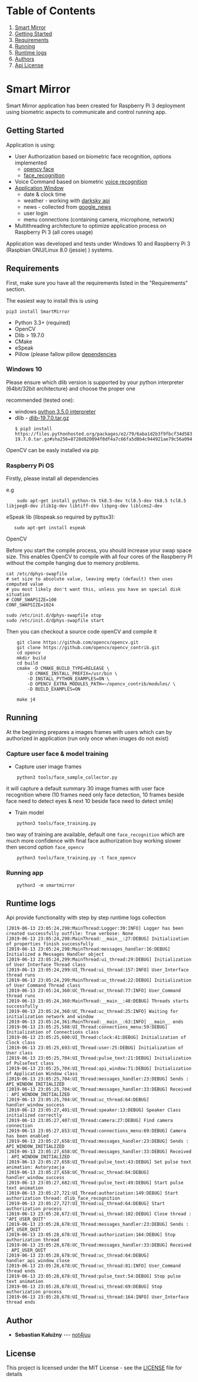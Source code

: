 # Table of Contents
1. [Smart Mirror](#smart-mirror)
2. [Getting Started](#getting-started)
3. [Requirements](#requirements)
4. [Running](#running)
5. [Runtime logs](#runtime-logs)
6. [Authors](#author)
7. [Api License](#license)

# Smart Mirror

Smart Mirror application has been created for Raspberry Pi 3 deployment using biometric aspects to communicate and control running app.

## Getting Started

Application is using:
* User Authorization based on biometric face recognition, options implemented
    * [opencv face](https://docs.opencv.org/3.4/dd/d65/classcv_1_1face_1_1FaceRecognizer.html)
    * [face_recognition](https://pypi.org/project/face_recognition/)
* Voice Command based on biometric [voice recognition](https://pypi.org/project/SpeechRecognition/)
* [Application Window](https://docs.python.org/3/library/tk.html)
    * date & clock time 
    * weather - working with [darksky api](https://darksky.net/dev)
    * news - collected from [google_news](https://news.google.com/rss)
    * user login
    * menu connections (containing camera, microphone, network)
* Multithreading architecture to optimize application process on Raspberry Pi 3 (all cores usage)    
    
Application was developed and tests under Windows 10 and Raspberry Pi 3 (Raspbian GNU/Linux 8.0 (jessie)
) systems.

## Requirements

First, make sure you have all the requirements listed in the "Requirements" section.

The easiest way to install this is using

```
pip3 install SmartMirror
```


* Python 3.3+ (required)
* OpenCV 
* Dlib > 19.7.0
* CMake
* eSpeak
* Pillow (please fallow pillow [dependencies](https://github.com/python-pillow/Pillow/tree/master/dependse)

### Windows 10 

Please ensure which dlib version is supported by your python interpreter (64bit/32bit architecture) and choose the proper one

recommended (tested one): 
 * windows [python 3.5.0 interpreter](https://www.python.org/ftp/python/3.5.0/python-3.5.0.exe) 
 * dlib - [dlib-19.7.0.tar.gz](https://pypi.org/simple/dlib/)
    ```
    $ pip3 install https://files.pythonhosted.org/packages/e2/79/6aba1d2b3f9fbcf34d583188d8ff6818952ea875dceedf7c34a869637573/dlib-19.7.0.tar.gz#sha256=8728d820094f8df4a7c66fa5d8b4c944921ae79c56a094e33f2684122133fe6d
    ```

OpenCV can be easly installed via pip

### Raspberry Pi OS

Firstly, please install all dependencies

e.g
```
    sudo apt-get install python-tk tk8.5-dev tcl8.5-dev tk8.5 tcl8.5 libjpeg8-dev zlib1g-dev libtiff-dev libpng-dev liblcms2-dev
```


eSpeak lib (libspeak.so required by pyttsx3): 
```
   sudo apt-get install espeak
```

OpenCV

Before you start the compile process, you should increase your swap space size. This enables OpenCV to compile with all four cores of the Raspberry PI without the compile hanging due to memory problems.
```
cat /etc/dphys-swapfile
# set size to absolute value, leaving empty (default) then uses computed value
# you most likely don't want this, unless you have an special disk situation
# CONF_SWAPSIZE=100
CONF_SWAPSIZE=1024

sudo /etc/init.d/dphys-swapfile stop
sudo /etc/init.d/dphys-swapfile start
```

Then you can checkout a source code openCV and compile it

```
    git clone https://github.com/opencv/opencv.git
    git clone https://github.com/opencv/opencv_contrib.git
    cd opencv
    mkdir build
    cd build
    cmake -D CMAKE_BUILD_TYPE=RELEASE \
        -D CMAKE_INSTALL_PREFIX=/usr/bin \
        -D INSTALL_PYTHON_EXAMPLES=ON \
        -D OPENCV_EXTRA_MODULES_PATH=~/opencv_contrib/modules/ \
        -D BUILD_EXAMPLES=ON
    
    make j4
```

## Running

At the beginning prepares a images frames with users which can by authorized in application (run only once when images do not exist)

### Capture user face & model training
* Capture user image frames
```
    python3 tools/face_sample_collector.py
```
it will capture a default summary  30 image frames with user face recognition where (10 frames need only face detection, 10 frames beside face need to detect eyes & next 10 beside face need to detect smile)

* Train model

```
    python3 tools/face_training.py
```

two way of training are available, default one `face_recognition` which are much more confidence with final face authorization buy working slower then second option `face_opencv` 

```
    python3 tools/face_training.py -t face_opencv 
```

### Running app

```
    python3 -m smartmirror
```

## Runtime logs

Api provide functionality with step by step runtime logs collection 

```log
[2019-06-13 23:05:24,298:MainThread:Logger:39:INFO] Logger has been created successfully outfile: True verbose: None
[2019-06-13 23:05:24,298:MainThread:__main__:27:DEBUG] Initialization of properties finish successfully
[2019-06-13 23:05:24,298:MainThread:messages_handler:16:DEBUG] Initialized a Messages Handler object
[2019-06-13 23:05:24,299:MainThread:ui_thread:29:DEBUG] Initialization of User Interface Thread class
[2019-06-13 23:05:24,299:UI_Thread:ui_thread:157:INFO] User_Interface thread runs
[2019-06-13 23:05:24,299:MainThread:uc_thread:22:DEBUG] Initialization of User Command Thread class
[2019-06-13 23:05:24,360:UC_Thread:uc_thread:77:INFO] User_Command thread runs
[2019-06-13 23:05:24,360:MainThread:__main__:48:DEBUG] Threads starts successfully
[2019-06-13 23:05:24,360:UC_Thread:uc_thread:25:INFO] Waiting for initialization network and window
[2019-06-13 23:05:24,361:MainThread:__main__:63:INFO] __main__ ends
[2019-06-13 23:05:25,588:UI_Thread:connections_menu:59:DEBUG] Initialization of Connections class
[2019-06-13 23:05:25,600:UI_Thread:clock:41:DEBUG] Initialization of Clock class
[2019-06-13 23:05:25,693:UI_Thread:user:25:DEBUG] Initialization of User class
[2019-06-13 23:05:25,704:UI_Thread:pulse_text:21:DEBUG] Initialization of PulseText class
[2019-06-13 23:05:25,704:UI_Thread:api_window:71:DEBUG] Initialization of Application Window class
[2019-06-13 23:05:25,704:UI_Thread:messages_handler:23:DEBUG] Sends : API_WINDOW_INITIALIZED
[2019-06-13 23:05:25,704:UC_Thread:messages_handler:33:DEBUG] Received : API_WINDOW_INITIALIZED
[2019-06-13 23:05:25,704:UC_Thread:uc_thread:64:DEBUG] handler_window_success
[2019-06-13 23:05:27,401:UI_Thread:speaker:13:DEBUG] Speaker Class initialized correctly
[2019-06-13 23:05:27,407:UI_Thread:camera:27:DEBUG] Find camera connection
[2019-06-13 23:05:27,653:UI_Thread:connections_menu:69:DEBUG] Camera has been enabled
[2019-06-13 23:05:27,658:UI_Thread:messages_handler:23:DEBUG] Sends : API_WINDOW_INITIALIZED
[2019-06-13 23:05:27,658:UC_Thread:messages_handler:33:DEBUG] Received : API_WINDOW_INITIALIZED
[2019-06-13 23:05:27,658:UI_Thread:pulse_text:43:DEBUG] Set pulse text animation: Autoryzacja
[2019-06-13 23:05:27,658:UC_Thread:uc_thread:64:DEBUG] handler_window_success
[2019-06-13 23:05:27,682:UI_Thread:pulse_text:49:DEBUG] Start pulse text animation
[2019-06-13 23:05:27,721:UI_Thread:authorization:149:DEBUG] Start authorization thread: dlib_face_recognition
[2019-06-13 23:05:27,727:UI_Thread:ui_thread:64:DEBUG] Start authorization process
[2019-06-13 23:05:28,672:UI_Thread:ui_thread:102:DEBUG] Close thread : "API_USER_QUIT"
[2019-06-13 23:05:28,678:UI_Thread:messages_handler:23:DEBUG] Sends : API_USER_QUIT
[2019-06-13 23:05:28,678:UI_Thread:authorization:164:DEBUG] Stop authorization thread
[2019-06-13 23:05:28,678:UC_Thread:messages_handler:33:DEBUG] Received : API_USER_QUIT
[2019-06-13 23:05:28,678:UC_Thread:uc_thread:64:DEBUG] handler_api_window_close
[2019-06-13 23:05:28,678:UC_Thread:uc_thread:81:INFO] User_Command thread ends
[2019-06-13 23:05:28,678:UI_Thread:pulse_text:54:DEBUG] Stop pulse text animation
[2019-06-13 23:05:28,678:UI_Thread:ui_thread:69:DEBUG] Stop authorization process
[2019-06-13 23:05:28,678:UI_Thread:ui_thread:164:INFO] User_Interface thread ends

```
## Author

* **Sebastian Kałużny** --- [not4juu](https://github.com/not4juu/)

## License

This project is licensed under the MIT License - see the [LICENSE](LICENSE) file for details


